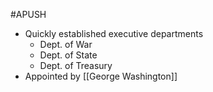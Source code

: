 #APUSH 
- Quickly established executive departments
	- Dept. of War
	- Dept. of State
	- Dept. of Treasury
- Appointed by [[George Washington]]